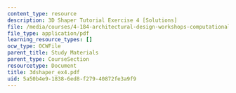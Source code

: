 ```yaml
---
content_type: resource
description: 3D Shaper Tutorial Exercise 4 [Solutions]
file: /media/courses/4-184-architectural-design-workshops-computational-design-for-housing-spring-2002/5a50b4e918386ed8f27940872fe3a9f9_3dshaper_ex4.pdf
file_type: application/pdf
learning_resource_types: []
ocw_type: OCWFile
parent_title: Study Materials
parent_type: CourseSection
resourcetype: Document
title: 3dshaper_ex4.pdf
uid: 5a50b4e9-1838-6ed8-f279-40872fe3a9f9
---
```

